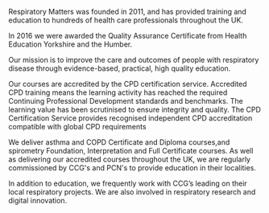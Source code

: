 Respiratory Matters was founded in 2011, and has provided training and education to hundreds of health care professionals throughout the UK.

In 2016 we were awarded the Quality Assurance Certificate from Health Education Yorkshire and the Humber.

Our mission is to improve the care and outcomes of people with respiratory disease through  evidence-based, practical, high quality education. 

Our courses are accredited by the CPD certification service. Accredited CPD training means the learning activity has reached the required Continuing Professional Development standards and benchmarks. The learning value has been scrutinised to ensure integrity and quality. The CPD Certification Service provides recognised independent CPD accreditation compatible with global CPD requirements

We deliver asthma and COPD Certificate and Diploma courses,and spirometry Foundation, Interpretation and Full Certificate courses. As well as delivering our accredited courses throughout the UK, we are regularly commissioned by CCG's and PCN's to provide education in their localities.

In addition to education, we frequently work with CCG’s leading on their local respiratory projects. We are also involved in respiratory research and digital innovation.
